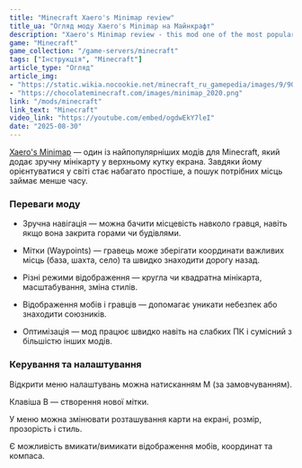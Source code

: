 ```yaml
---
title: "Minecraft Xaero's Minimap review"
title_ua: "Огляд моду Xaero's Minimap на Майнкрафт"
description: "Xaero's Minimap review - this mod one of the most popular mods for Minecraft, adding a convenient mini-map in the upper corner of the screen."
game: "Minecraft"
game_collection: "/game-servers/minecraft"
tags: ["Інструкція", "Minecraft"]
article_type: "Огляд"
article_img: 
- "https://static.wikia.nocookie.net/minecraft_ru_gamepedia/images/9/90/%D0%9B%D0%BE%D0%B3%D0%BE%D1%82%D0%B8%D0%BF_%28Xaero%27s_Minimap%29.jpg/revision/latest?cb=20181217085539"
- "https://chocolateminecraft.com/images/minimap_2020.png"
link: "/mods/minecraft"
link_text: "Minecraft"
video_link: "https://youtube.com/embed/ogdwEkY7leI"
date: "2025-08-30"
---
```



[Xaero's Minimap](/mods/minecraft/xaeros-minimap) — один із найпопулярніших модів для Minecraft, який додає зручну мінікарту у верхньому кутку екрана. Завдяки йому орієнтуватися у світі стає набагато простіше, а пошук потрібних місць займає менше часу.

### Переваги моду

- Зручна навігація — можна бачити місцевість навколо гравця, навіть якщо вона закрита горами чи будівлями.

- Мітки (Waypoints) — гравець може зберігати координати важливих місць (база, шахта, село) та швидко знаходити дорогу назад.

- Різні режими відображення — кругла чи квадратна мінікарта, масштабування, зміна стилів.

- Відображення мобів і гравців — допомагає уникати небезпек або знаходити союзників.

- Оптимізація — мод працює швидко навіть на слабких ПК і сумісний з більшістю інших модів.

### Керування та налаштування

Відкрити меню налаштувань можна натисканням M (за замовчуванням).

Клавіша B — створення нової мітки.

У меню можна змінювати розташування карти на екрані, розмір, прозорість і стиль.

Є можливість вмикати/вимикати відображення мобів, координат та компаса.